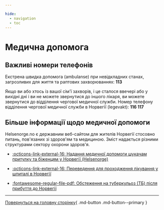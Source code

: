 ```yaml
---

hide:
  - navigation
  - toc
---
```


# Медична допомога

## Важливі номери телефонів 

Екстрена швидка допомога (ambulanse) при невідкладних станах, загрозливих для життя та раптових захворюваннях: __113__

Якщо ви або хтось із вашої сім'ї захворів, і це сталося ввечері або у вихідні дні і ви не можете звернутися до іншого лікаря, ви можете звернутися до відділення чергової медичної служби. Номер телефону відділення чергової медичної служби в Норвегії (legevakt): __116 117__


## Більше інформації щодо медичної допомоги

Helsenorge.no є державним веб-сайтом для жителів Норвегії стосовно питань, пов'язаних зі здоров'ям та медициною. Зміст надається різними структурами сектору охорони здоров'я.

- [:octicons-link-external-16: Надання медичної допомоги шукачам притулку та біженцям у Норвегії (Helsenorge)](https://www.helsenorge.no/uk/utlendinger-i-norge/helsehjelp-for-asylsokere-og-flyktninger-i-norge/)

- [:octicons-link-external-16: Переведення для проходження лікування у шпиталі в Норвегії](https://www.helsenorge.no/uk/utlendinger-i-norge/helsehjelp-for-asylsokere-og-flyktninger-i-norge/overforing-til-sykehus-i-norge/)

- [:fontawesome-regular-file-pdf: Обстеження на туберкульоз (ТБ) після прибуття до Норвегії](https://www.helsenorge.no/uk/utlendinger-i-norge/helsehjelp-for-asylsokere-og-flyktninger-i-norge/ny-i-norge/#%D0%BE%D0%B1%D1%81%D1%82%D0%B5%D0%B6%D0%B5%D0%BD%D0%BD%D1%8F-%D0%BD%D0%B0-%D1%82%D1%83%D0%B1%D0%B5%D1%80%D0%BA%D1%83%D0%BB%D1%8C%D0%BE%D0%B7)



---

[Повернуться на головну сторінку](index.md){ .md-button .md-button--primary }